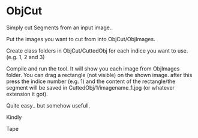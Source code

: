 # ObjCut
Simply cut Segments from an input image..

Put the images you want to cut from into ObjCut/ObjImages.

Create class folders in ObjCut/CuttedObj for each indice you want to use. (e.g. 1, 2 and 3)

Compile and run the tool. It will show you each image from ObjImages folder. You can drag a rectangle (not visible) 
on the shown image. after this press the indice number (e.g. 1) and the content of the rectangle/the segment will 
be saved in CuttedObj/1/imagename_1.jpg (or whatever extension it got).

Quite easy.. but somehow usefull.

Kindly

Tape
